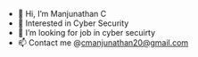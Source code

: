- 👋 Hi, I’m Manjunathan C
- 👀 Interested in Cyber Security
- 💞️ I’m looking for job in cyber secuirty
- 📫 Contact me @cmanjunathan20@gmail.com

<!---
cmanjunathan45/cmanjunathan45 is a ✨ special ✨ repository because its `README.md` (this file) appears on your GitHub profile.
You can click the Preview link to take a look at your changes.
--->
